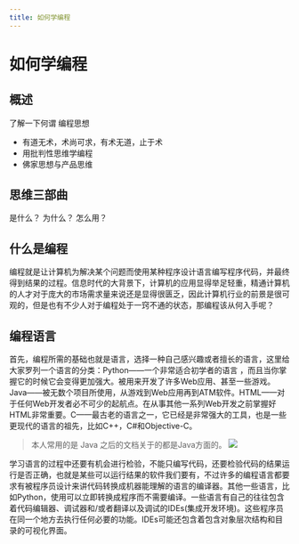 ```yaml
---
title: 如何学编程
---
```

# **如何学编程**

## **概述**
了解一下何谓 编程思想 
- 有道无术，术尚可求，有术无道，止于术
- 用批判性思维学编程
- 佛家思想与产品思维


## **思维三部曲** 

是什么？ 为什么？ 怎么用？

## **什么是编程**
编程就是让计算机为解决某个问题而使用某种程序设计语言编写程序代码，并最终得到结果的过程。信息时代的大背景下，计算机的应用显得举足轻重，精通计算机的人才对于庞大的市场需求量来说还是显得很匮乏，因此计算机行业的前景是很可观的，但是也有不少人对于编程处于一窍不通的状态，那编程该从何入手呢？
## **编程语言**
首先，编程所需的基础也就是语言，选择一种自己感兴趣或者擅长的语言，这里给大家罗列一个语言的分类：Python——一个非常适合初学者的语言 ，而且当你掌握它的时候它会变得更加强大。被用来开发了许多Web应用、甚至一些游戏。Java——被无数个项目所使用，从游戏到Web应用再到ATM软件。HTML——对于任何Web开发者必不可少的起航点。在从事其他一系列Web开发之前掌握好HTML非常重要。C——最古老的语言之一，它已经是非常强大的工具，也是一些更现代的语言的祖先，比如C++，C#和Objective-C。

> 本人常用的是 Java 之后的文档关于的都是Java方面的。
![](/docs/assets/install-teaching/yky-20200515142628.jpg)

学习语言的过程中还要有机会进行检验，不能只编写代码，还要检验代码的结果运行是否正确，也就是某些可以运行结果的软件我们要有，不过许多的编程语言都要求有被程序员设计来讲代码转换成机器能理解的语言的编译器。其他一些语言，比如Python，使用可以立即转换成程序而不需要编译。一些语言有自己的往往包含着代码编辑器、调试器和/或者翻译以及调试的IDEs(集成开发环境)。这些程序员在同一个地方去执行任何必要的功能。IDEs可能还包含着包含对象层次结构和目录的可视化界面。




